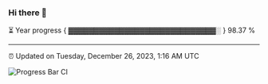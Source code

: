 ### Hi there 👋

⏳ Year progress { ▓▓▓▓▓▓▓▓▓▓▓▓▓▓▓▓▓▓▓▓▓▓▓▓▓▓▓▓▓░ } 98.37 %

---

⏰ Updated on Tuesday, December 26, 2023, 1:16 AM UTC

![Progress Bar CI](https://github.com/arthurbuhl/arthurbuhl/workflows/Progress%20Bar%20CI/badge.svg)
